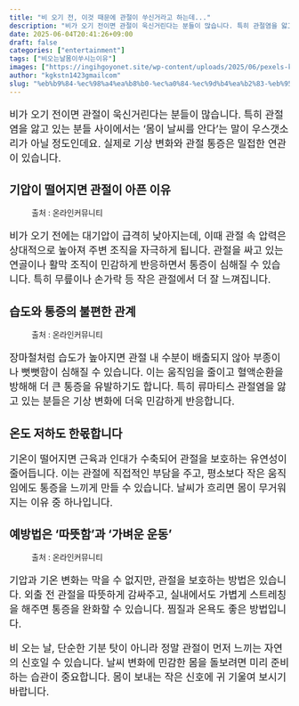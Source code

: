 ```yaml
---
title: "비 오기 전, 이것 때문에 관절이 쑤신거라고 하는데..."
description: "비가 오기 전이면 관절이 욱신거린다는 분들이 많습니다. 특히 관절염을 앓고 있는 분들 사이에서는 ‘몸이 날씨를 안다’는 말이 우스갯소리가 아닐 정도인데요. 실제로 기상 변화와 관절 통증은 밀접한 연관이 있습니다."
date: 2025-06-04T20:41:26+09:00
draft: false
categories: ["entertainment"]
tags: ["비오는날몸이쑤시는이유"]
images: ["https://ingihgoyonet.site/wp-content/uploads/2025/06/pexels-kindelmedia-7298687-577x1024.jpg", "https://ingihgoyonet.site/wp-content/uploads/2025/06/pexels-cottonbro-7408629-683x1024.jpg", "https://ingihgoyonet.site/wp-content/uploads/2025/06/pexels-mikhail-nilov-7500430-683x1024.jpg"]
author: "kgkstn1423gmailcom"
slug: "%eb%b9%84-%ec%98%a4%ea%b8%b0-%ec%a0%84-%ec%9d%b4%ea%b2%83-%eb%95%8c%eb%ac%b8%ec%97%90-%ea%b4%80%ec%a0%88%ec%9d%b4-%ec%91%a4%ec%8b%a0%ea%b1%b0%eb%9d%bc%ea%b3%a0-%ed%95%98%eb%8a%94%eb%8d%b0"
---
```


<p style="font-size:18px">비가 오기 전이면 관절이 욱신거린다는 분들이 많습니다. 특히 관절염을 앓고 있는 분들 사이에서는 ‘몸이 날씨를 안다’는 말이 우스갯소리가 아닐 정도인데요. 실제로 기상 변화와 관절 통증은 밀접한 연관이 있습니다.</p> <h2 >기압이 떨어지면 관절이 아픈 이유</h2> <figure ><img src="https://ingihgoyonet.site/wp-content/uploads/2025/06/pexels-kindelmedia-7298687-577x1024.jpg" alt="" style="aspect-ratio:16/9;object-fit:cover"/><figcaption >출처 : 온라인커뮤니티</figcaption></figure> <p style="font-size:18px">비가 오기 전에는 대기압이 급격히 낮아지는데, 이때 관절 속 압력은 상대적으로 높아져 주변 조직을 자극하게 됩니다. 관절을 싸고 있는 연골이나 활막 조직이 민감하게 반응하면서 통증이 심해질 수 있습니다. 특히 무릎이나 손가락 등 작은 관절에서 더 잘 느껴집니다.</p> <h2 >습도와 통증의 불편한 관계</h2> <figure ><img src="https://ingihgoyonet.site/wp-content/uploads/2025/06/pexels-cottonbro-7408629-683x1024.jpg" alt="" style="aspect-ratio:16/9;object-fit:cover"/><figcaption >출처 : 온라인커뮤니티</figcaption></figure> <p style="font-size:18px">장마철처럼 습도가 높아지면 관절 내 수분이 배출되지 않아 부종이나 뻣뻣함이 심해질 수 있습니다. 이는 움직임을 줄이고 혈액순환을 방해해 더 큰 통증을 유발하기도 합니다. 특히 류마티스 관절염을 앓고 있는 분들은 기상 변화에 더욱 민감하게 반응합니다.</p> <h2 >온도 저하도 한몫합니다</h2> <p style="font-size:18px">기온이 떨어지면 근육과 인대가 수축되어 관절을 보호하는 유연성이 줄어듭니다. 이는 관절에 직접적인 부담을 주고, 평소보다 작은 움직임에도 통증을 느끼게 만들 수 있습니다. 날씨가 흐리면 몸이 무거워지는 이유 중 하나입니다.</p> <h2 >예방법은 ‘따뜻함’과 ‘가벼운 운동’</h2> <figure ><img src="https://ingihgoyonet.site/wp-content/uploads/2025/06/pexels-mikhail-nilov-7500430-683x1024.jpg" alt="" style="aspect-ratio:16/9;object-fit:cover"/><figcaption >출처 : 온라인커뮤니티</figcaption></figure> <p style="font-size:18px">기압과 기온 변화는 막을 수 없지만, 관절을 보호하는 방법은 있습니다. 외출 전 관절을 따뜻하게 감싸주고, 실내에서도 가볍게 스트레칭을 해주면 통증을 완화할 수 있습니다. 찜질과 온욕도 좋은 방법입니다.</p> <p style="font-size:18px">비 오는 날, 단순한 기분 탓이 아니라 정말 관절이 먼저 느끼는 자연의 신호일 수 있습니다. 날씨 변화에 민감한 몸을 돌보려면 미리 준비하는 습관이 중요합니다. 몸이 보내는 작은 신호에 귀 기울여 보시기 바랍니다.</p>